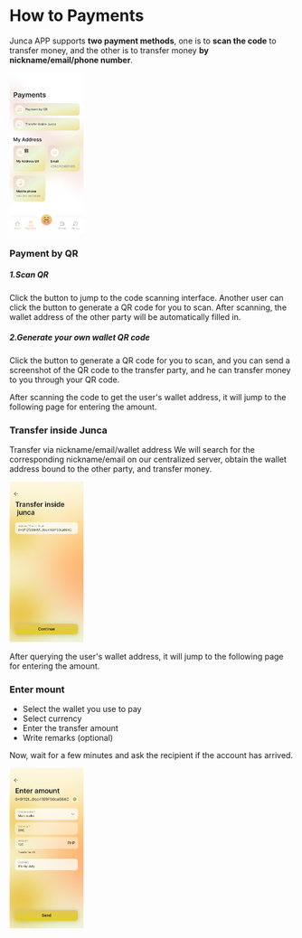 # How to Payments
Junca APP supports **two payment methods**, one is to **scan the code** to transfer money, and the other is to transfer money **by nickname/email/phone number**.

<img src="media/Paymemts.png" width="26%">

### Payment by QR
##### 1.Scan QR
Click the button to jump to the code scanning interface. Another user can click the button to generate a QR code for you to scan. After scanning, the wallet address of the other party will be automatically filled in.

##### 2.Generate your own wallet QR code
Click the button to generate a QR code for you to scan, and you can send a screenshot of the QR code to the transfer party, and he can transfer money to you through your QR code.

After scanning the code to get the user's wallet address, it will jump to the following page for entering the amount.

### Transfer inside Junca
Transfer via nickname/email/wallet address
We will search for the corresponding nickname/email on our centralized server, obtain the wallet address bound to the other party, and transfer money.

<img src="media/transfer%20inside%20junca.png" width="26%">

After querying the user's wallet address, it will jump to the following page for entering the amount.


### Enter mount
* Select the wallet you use to pay
* Select currency
* Enter the transfer amount
* Write remarks (optional)

Now, wait for a few minutes and ask the recipient if the account has arrived.

<img src="media/enter%20amount.png" width="26%">

